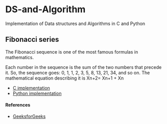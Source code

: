 # DS-and-Algorithm
Implementation of Data structures and Algorithms in C and Python

## Fibonacci series
The Fibonacci sequence is one of the most famous formulas in mathematics.

Each number in the sequence is the sum of the two numbers that precede it. So, the sequence goes: 0, 1, 1, 2, 3, 5, 8, 13, 21, 34, and so on. The mathematical equation describing it is Xn+2= Xn+1 + Xn

* [C implementation](https://github.com/gowtham758550/DS-and-Algorithm/blob/main/C/fibonacci.c)
* [Python implementation](https://github.com/gowtham758550/DS-and-Algorithm/blob/main/Python/fibonacci.py)

#### References 
* [GeeksforGeeks](https://www.geeksforgeeks.org/program-for-nth-fibonacci-number/) 
